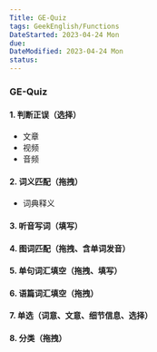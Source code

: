 ```yaml
---
Title: GE-Quiz
tags: GeekEnglish/Functions
DateStarted: 2023-04-24 Mon
due:
DateModified: 2023-04-24 Mon
status:
---
```


### GE-Quiz

#### 1. 判断正误（选择）

- 文章
- 视频
- 音频

#### 2. 词义匹配（拖拽）

- 词典释义

#### 3. 听音写词（填写）

#### 4. 图词匹配（拖拽、含单词发音）

#### 5. 单句词汇填空（拖拽、填写）

#### 6. 语篇词汇填空（拖拽）

#### 7. 单选（词意、文意、细节信息、选择）

#### 8. 分类（拖拽）
